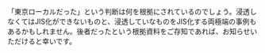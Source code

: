 「東京ローカルだった」という判断は何を根拠にされているのでしょう。浸透しなくてはJIS化ができないものと、浸透していなものをJIS化する両極端の事例もあるかもしれません。後者だったという根拠資料をご存知であれば、お知らせいただけると幸いです。
